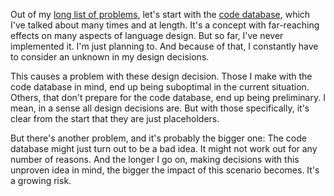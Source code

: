 Out of my [long list of problems](/daily/2025-01-10), let's start with the
[code database](/daily/2024-07-29), which I've talked about many times and at
length. It's a concept with far-reaching effects on many aspects of language
design. But so far, I've never implemented it. I'm just planning to. And because
of that, I constantly have to consider an unknown in my design decisions.

This causes a problem with these design decision. Those I make with the code
database in mind, end up being suboptimal in the current situation. Others, that
don't prepare for the code database, end up being preliminary. I mean, in a
sense all design decisions are. But with those specifically, it's clear from the
start that they are just placeholders.

But there's another problem, and it's probably the bigger one: The code database
might just turn out to be a bad idea. It might not work out for any number of
reasons. And the longer I go on, making decisions with this unproven idea in
mind, the bigger the impact of this scenario becomes. It's a growing risk.
